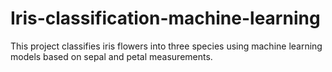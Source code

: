 # Iris-classification-machine-learning
This project classifies iris flowers into three species using machine learning models based on sepal and petal measurements.
